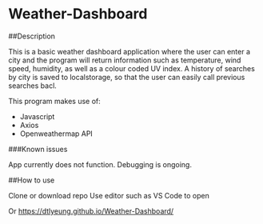 # Weather-Dashboard

##Description

This is a basic weather dashboard application where the user can enter a city and the program will return information such as temperature, wind speed,
humidity, as well as a colour coded UV index. A history of searches by city is saved to localstorage, so that the user can easily call previous searches bacl.

This program makes use of:
- Javascript
- Axios
- Openweathermap API

###Known issues

App currently does not function. Debugging is ongoing.

##How to use

Clone or download repo
Use editor such as VS Code to open

Or
https://dtlyeung.github.io/Weather-Dashboard/
